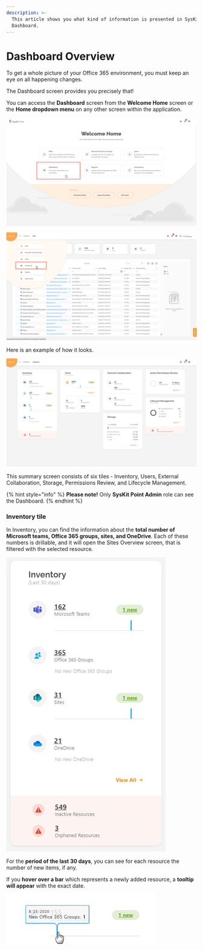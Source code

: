 ```yaml
---
description: >-
  This article shows you what kind of information is presented in SysKit Point
  Dashboard.
---
```


# Dashboard Overview

To get a whole picture of your Office 365 environment, you must keep an eye on all happening changes.  

The Dashboard screen provides you precisely that! 

You can access the **Dashboard** screen from the **Welcome Home** screen or the **Home dropdown menu** on any other screen within the application. 

![Dashboard tile on Welcome Home screen](../.gitbook/assets/dashboard_dashboard-tile-on-welcome-home-screen.png)

![Dashboard tile on Home dropdown menu](../.gitbook/assets/dashboard_dashboard-tile-on-home-dropdown-menu.png)

Here is an example of how it looks.

![Dashboard screen](../.gitbook/assets/dashboard_dashboard-screen.png)

This summary screen consists of six tiles - Inventory, Users, External Collaboration, Storage, Permissions Review, and Lifecycle Management.

{% hint style="info" %}
**Please note!** Only **SysKit Point Admin** role can see the Dashboard.
{% endhint %}

### Inventory tile

In Inventory, you can find the information about the **total number of Microsoft teams, Office 365 groups, sites, and OneDrive**. Each of these numbers is drillable, and it will open the Sites Overview screen, that is filtered with the selected resource.

![Inventory tile](../.gitbook/assets/dashboard_inventory-tile.png)

For the **period of the last 30 days**, you can see for each resource the number of new items, if any. 

If you **hover over a bar** which represents a newly added resource, a **tooltip will appear** with the exact date. 

![Inventory tile - bar tooltip](../.gitbook/assets/dashboard_inventory-tile-bar-tooltip.png)



